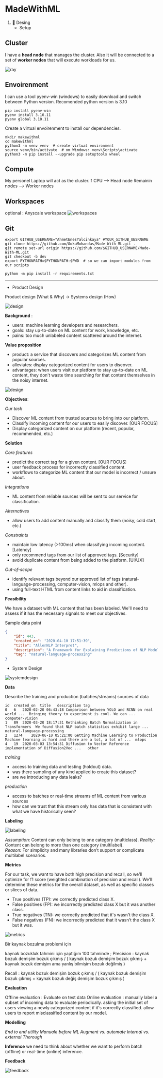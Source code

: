 # MadeWithML

1. 🎨 Desing 
   - Setup 

Cluster 
---
I have a **head node** that manages the cluster. Also it will be connected to a set of **worker nodes** that will execute workloads for us. 

![ray](https://docs.ray.io/en/latest/_images/ray-cluster.svg)


Envoirenment
---

I can use a tool pyenv-win (windows) to easily download and switch between Python version. Recomended python version is 3.10

```
pip install pyenv-win
pyenv install 3.10.11
pyenv global 3.10.11
```

Create a virtual envoirenment to install our dependencies.

```
mkdir makewithml
cd makewithml
python3 -m venv venv  # create virtual environment
source venv/bin/activate  # on Windows: venv\Scripts\activate
python3 -m pip install --upgrade pip setuptools wheel
```

Compute
---
My personel Laptop will act as the cluster.
1 CPU --> Head node
Remainin nodes --> Worker nodes

Workspaces
---

optional : Anyscale workspace
![workspaces](https://madewithml.com/static/images/mlops/setup/workspaces.png)

Git
---

```
export GITHUB_USERNAME="AhmetEnesYalcinkaya" #YOUR_GITHUB_UESRNAME
git clone https://github.com/GokuMohandas/Made-With-ML.git .
git remote set-url origin https://github.com/$GITHUB_USERNAME/Made-With-ML.git
git checkout -b dev
export PYTHONPATH=$PYTHONPATH:$PWD  # so we can import modules from our scripts

python -m pip install -r requirements.txt
```
---

- Product Design

Product design (What & Why) → Systems design (How)

![design](https://madewithml.com/static/images/mlops/design/ml_canvas.png)

**Background** : 
- users: machine learning developers and researchers.
- goals: stay up-to-date on ML content for work, knowledge, etc.
- pains: too much unlabeled content scattered around the internet.

**Value proposition**

- product: a service that discovers and categorizes ML content from popular sources.
- alleviates: display categorized content for users to discover.
- advantages: when users visit our platform to stay up-to-date on ML content, they don't waste time searching for that content themselves in the noisy internet.

![design](https://madewithml.com/static/images/mlops/design/product.png)

**Objectives**: 

*Our task*

- Discover ML content from trusted sources to bring into our platform.
- Classify incoming content for our users to easily discover. [OUR FOCUS]
- Display categorized content on our platform (recent, popular, recommended, etc.)

**Solution**

*Core features*

- predict the correct tag for a given content. [OUR FOCUS]
- user feedback process for incorrectly classified content.
- workflows to categorize ML content that our model is incorrect / unsure about.
  
*Integrations*

- ML content from reliable sources will be sent to our service for classification.
  
*Alternatives*

- allow users to add content manually and classify them (noisy, cold start, etc.)
  
*Constraints*

- maintain low latency (>100ms) when classifying incoming content. [Latency]
- only recommend tags from our list of approved tags. [Security]
- avoid duplicate content from being added to the platform. [UI/UX]

*Out-of-scope*

- identify relevant tags beyond our approved list of tags (natural-language-processing, computer-vision, mlops and other).
- using full-text HTML from content links to aid in classification.

**Feasibility**

We have a dataset with ML content that has been labeled. We'll need to assess if it has the necessary signals to meet our objectives.

Sample data point

```json
{
    "id": 443,
    "created_on": "2020-04-10 17:51:39",
    "title": "AllenNLP Interpret",
    "description": "A Framework for Explaining Predictions of NLP Models",
    "tag": "natural-language-processing"
}
```


- System Design

![systemdesign](https://madewithml.com/static/images/mlops/systems-design/workloads.png)

**Data**

Describe the training and production (batches/streams) sources of data

```
id	created_on	title	description	tag
0	6	2020-02-20 06:43:18	Comparison between YOLO and RCNN on real world ...	Bringing theory to experiment is cool. We can ...	computer-vision
1	89	2020-03-20 18:17:31	Rethinking Batch Normalization in Transformers	We found that NLP batch statistics exhibit large ...	natural-language-processing
2	1274	2020-06-10 05:21:00	Getting Machine Learning to Production	Machine learning is hard and there are a lot, a lot of ...	mlops
4	19	2020-03-03 13:54:31	Diffusion to Vector	Reference implementation of Diffusion2Vec ...	other
```

*training*
- access to training data and testing (holdout) data.
- was there sampling of any kind applied to create this dataset?
- are we introducing any data leaks?
 
*production*
- access to batches or real-time streams of ML content from various sources
- how can we trust that this stream only has data that is consistent with what we have historically seen?

**Labeling**

![labeling](https://madewithml.com/static/images/mlops/labeling/workflow.png)

*Assumption:* Content can only belong to one category (multiclass).	
*Reality:* Content can belong to more than one category (multilabel).	
*Reason:* For simplicity and many libraries don't support or complicate multilabel scenarios.

**Metrics**

For our task, we want to have both high precision and recall, so we'll optimize for f1 score (weighted combination of precision and recall). We'll determine these metrics for the overall dataset, as well as specific classes or slices of data.

- True positives (TP): we correctly predicted class X.
- False positives (FP): we incorrectly predicted class X but it was another class.
- True negatives (TN): we correctly predicted that it's wasn't the class X.
- False negatives (FN): we incorrectly predicted that it wasn't the class X but it was.

![metrics](https://madewithml.com/static/images/mlops/evaluation/metrics.png)

Bir kaynak bozulma problemi için

kaynak bozukluk tahmini için yaptığım 100 tahminde ; 
Precision : kaynak bozuk demişim bozuk çıkmış / ( kaynak bozuk demişim bozuk çıkmış + kaynak bozuk demişim ama yanlış bilmişim bozuk değilmiş )

Recall :  kaynak bozuk demişim bozuk çıkmış / ( kaynak bozuk demişim bozuk çıkmış + kaynak bozuk değiş demişim bozuk çıkmış )

**Evaluation**

Offline evaluation : Evaluate on test data
Online evaluation : manually label a subset of incoming data to evaluate periodically.
asking the initial set of users viewing a newly categorized content if it's correctly classified.
allow users to report misclassified content by our model.

**Modelling** 

*End to end utility*
*Manuale before ML*
*Augment vs. automate*
*Internal vs. external*
*Thorough*

**Inference**
 we need to think about whether we want to perform batch (offline) or real-time (online) inference.

**Feedback**

![feedback](https://madewithml.com/static/images/mlops/systems-design/development_cycle.png)
